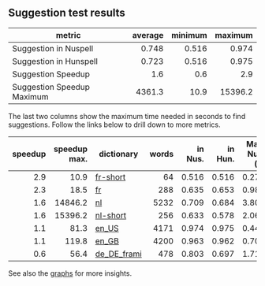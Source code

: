 ## Suggestion test results

| metric | average | minimum | maximum |
|--------|--------:|--------:|--------:|
| Suggestion in Nuspell      | 0.748 | 0.516 | 0.974 |
| Suggestion in Hunspell     | 0.723 | 0.516 | 0.975 |
| Suggestion Speedup         | 1.6 | 0.6 | 2.9 |
| Suggestion Speedup Maximum | 4361.3 | 10.9 | 15396.2 |

The last two columns show the maximum time needed in seconds to find suggestions. Follow the links below to drill down to more metrics.

| speedup | speedup max. | dictionary | words | in Nus. | in Hun. | Max. Nus. (s) | Max. Hun. (s) 
|--------:|-------------:|------------|------:|--------:|--------:|--:|--:|
| 2.9 | 10.9 | [fr-short](logs/fr-short.out) | 64 | 0.516 | 0.516 | 0.276 | 0.848 |
| 2.3 | 18.5 | [fr](logs/fr.out) | 288 | 0.635 | 0.653 | 0.980 | 1.639 |
| 1.6 | 14846.2 | [nl](logs/nl.out) | 5232 | 0.709 | 0.684 | 3.801 | 10.180 |
| 1.6 | 15396.2 | [nl-short](logs/nl-short.out) | 256 | 0.633 | 0.578 | 2.067 | 5.228 |
| 1.1 | 81.3 | [en_US](logs/en_US.out) | 4171 | 0.974 | 0.975 | 0.446 | 0.518 |
| 1.1 | 119.8 | [en_GB](logs/en_GB.out) | 4200 | 0.963 | 0.962 | 0.706 | 0.868 |
| 0.6 | 56.4 | [de_DE_frami](logs/de_DE_frami.out) | 478 | 0.803 | 0.697 | 1.710 | 1.069 |

See also the [graphs](graphs) for more insights.
